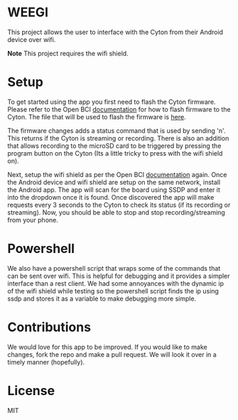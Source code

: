# WEEGI 
This project allows the user to interface with the Cyton from their Android device over wifi. 


**Note** This project requires the wifi shield.

# Setup
To get started using the app you first need to flash the Cyton firmware. Please refer to the Open BCI [documentation](http://docs.openbci.com/Hardware/05-Cyton_Board_Programming_Tutorial) for how to flash firmware to the Cyton. The file that will be used to flash the firmware is [here](https://github.com/DavidMCarek/WEEGI/tree/master/Firmware).

The firmware changes adds a status command that is used by sending 'n'. This returns if the Cyton is streaming or recording. There is also an addition that allows recording to the microSD card to be triggered by pressing the program button on the Cyton (Its a little tricky to press with the wifi shield on).

Next, setup the wifi shield as per the Open BCI [documentation](http://docs.openbci.com/Tutorials/03-Wifi_Getting_Started_Guide) again. Once the Android device and wifi shield are setup on the same network, install the Android app. The app will scan for the board using SSDP and enter it into the dropdown once it is found. Once discovered the app will make requests every 3 seconds to the Cyton to check its status (if its recording or streaming). Now, you should be able to stop and stop recording/streaming from your phone.

# Powershell
We also have a powershell script that wraps some of the commands that can be sent over wifi. This is helpful for debugging and it provides a simpler interface than a rest client. We had some annoyances with the dynamic ip of the wifi shield while testing so the powershell script finds the ip using ssdp and stores it as a variable to make debugging more simple.

# Contributions
We would love for this app to be improved. If you would like to make changes, fork the repo and make a pull request. We will look it over in a timely manner (hopefully).

# License
MIT

